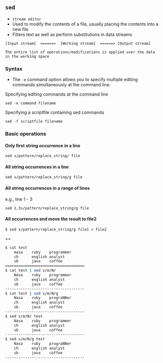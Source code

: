 ## `sed`

- `stream editor`
- Used to modify the contents of a file, usually placing the contents into a new file
- Filters text as well as perform substitutions in data streams

```
[Input stream]  ======>  [Working stream]  ======> [Output stream]

The entire list of operations/modifications is applied over the data in the working space
```

### Syntax
- The `-e` command option allows you to specify multiple editing commands simultaneously at the command line.

Specifying editing commands at the command line
```
sed -e command filename
```

Specifying a scriptfile containing sed commands
```
sed -f scriptfile filename  
```

### Basic operations

#### Only first string occurrence in a line
```
sed s/pattern/replace_string/ file 
```

#### All string occurrences in a line
```
sed s/pattern/replace_string/g file 
```

#### All string occurrences in a range of lines
e.g., line 1 - 3
```
sed 1,3s/pattern/replace_string/g file  
```

#### All occurrences and move the result to file2
```
$ sed s/pattern/replace_string/g file1 > file2
```

==

```bash
$ cat test
    masa    ruby    programmer
    ch      english analyst
    sb      java    coffee
====================================
$ cat test | sed s/m/N/
    Nasa    ruby    programmer
    ch      english analyst
    sb      java    coffee
------------------------------------
$ cat test | sed s/m/N/g
    Nasa    ruby    prograNNer
    ch      english analyst
    sb      java    coffee
------------------------------------
$ sed s/m/N/ test
    Nasa    ruby    programmer
    ch      english analyst
    sb      java    coffee
------------------------------------
$ sed s/m/N/g test
    Nasa    ruby    prograNNer
    ch      english analyst
    sb      java    coffee
------------------------------------
```
